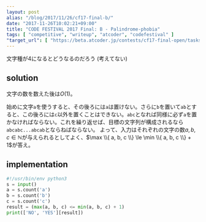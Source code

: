 ```yaml
---
layout: post
alias: "/blog/2017/11/26/cf17-final-b/"
date: "2017-11-26T10:02:21+09:00"
title: "CODE FESTIVAL 2017 Final: B - Palindrome-phobia"
tags: [ "competitive", "writeup", "atcoder", "codefestival" ]
"target_url": [ "https://beta.atcoder.jp/contests/cf17-final-open/tasks/cf17_final_b" ]
---
```


文字種が$4$になるとどうなるのだろう (考えてない)

## solution

文字の数を数えた後は$O(1)$。

始めに文字`a`を使うすると、その後ろには`a`は置けない。さらに`b`を置いて`ab`とすると、この後ろには`c`以外を置くことはできない。`abc`となれば同様に必ず`a`を置かなければならない。これを繰り返せば、目標の文字列が構成されるなら`abcabc...abcab`とならねばならない。
よって、入力はそれぞれの文字の数$a, b, c \in \mathbb{N}$が与えられるとしてよく、$\max \\{ a, b, c \\} \le \min \\{ a, b, c \\} + 1$が答え。

## implementation

``` python
#!/usr/bin/env python3
s = input()
a = s.count('a')
b = s.count('b')
c = s.count('c')
result = (max(a, b, c) <= min(a, b, c) + 1)
print(['NO', 'YES'][result])
```
